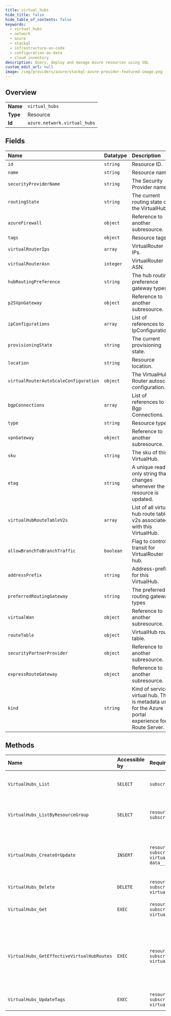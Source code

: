 ```yaml
---
title: virtual_hubs
hide_title: false
hide_table_of_contents: false
keywords:
  - virtual_hubs
  - network
  - azure    
  - stackql
  - infrastructure-as-code
  - configuration-as-data
  - cloud inventory
description: Query, deploy and manage Azure resources using SQL
custom_edit_url: null
image: /img/providers/azure/stackql-azure-provider-featured-image.png
---
```

  
    

## Overview
<table><tbody>
<tr><td><b>Name</b></td><td><code>virtual_hubs</code></td></tr>
<tr><td><b>Type</b></td><td>Resource</td></tr>
<tr><td><b>Id</b></td><td><code>azure.network.virtual_hubs</code></td></tr>
</tbody></table>

## Fields
| Name | Datatype | Description |
|:-----|:---------|:------------|
| `id` | `string` | Resource ID. |
| `name` | `string` | Resource name. |
| `securityProviderName` | `string` | The Security Provider name. |
| `routingState` | `string` | The current routing state of the VirtualHub. |
| `azureFirewall` | `object` | Reference to another subresource. |
| `tags` | `object` | Resource tags. |
| `virtualRouterIps` | `array` | VirtualRouter IPs. |
| `virtualRouterAsn` | `integer` | VirtualRouter ASN. |
| `hubRoutingPreference` | `string` | The hub routing preference gateway types |
| `p2SVpnGateway` | `object` | Reference to another subresource. |
| `ipConfigurations` | `array` | List of references to IpConfigurations. |
| `provisioningState` | `string` | The current provisioning state. |
| `location` | `string` | Resource location. |
| `virtualRouterAutoScaleConfiguration` | `object` | The VirtualHub Router autoscale configuration. |
| `bgpConnections` | `array` | List of references to Bgp Connections. |
| `type` | `string` | Resource type. |
| `vpnGateway` | `object` | Reference to another subresource. |
| `sku` | `string` | The sku of this VirtualHub. |
| `etag` | `string` | A unique read-only string that changes whenever the resource is updated. |
| `virtualHubRouteTableV2s` | `array` | List of all virtual hub route table v2s associated with this VirtualHub. |
| `allowBranchToBranchTraffic` | `boolean` | Flag to control transit for VirtualRouter hub. |
| `addressPrefix` | `string` | Address-prefix for this VirtualHub. |
| `preferredRoutingGateway` | `string` | The preferred routing gateway types |
| `virtualWan` | `object` | Reference to another subresource. |
| `routeTable` | `object` | VirtualHub route table. |
| `securityPartnerProvider` | `object` | Reference to another subresource. |
| `expressRouteGateway` | `object` | Reference to another subresource. |
| `kind` | `string` | Kind of service virtual hub. This is metadata used for the Azure portal experience for Route Server. |
## Methods
| Name | Accessible by | Required Params | Description |
|:-----|:--------------|:----------------|:------------|
| `VirtualHubs_List` | `SELECT` | `subscriptionId` | Lists all the VirtualHubs in a subscription. |
| `VirtualHubs_ListByResourceGroup` | `SELECT` | `resourceGroupName, subscriptionId` | Lists all the VirtualHubs in a resource group. |
| `VirtualHubs_CreateOrUpdate` | `INSERT` | `resourceGroupName, subscriptionId, virtualHubName, data__location` | Creates a VirtualHub resource if it doesn't exist else updates the existing VirtualHub. |
| `VirtualHubs_Delete` | `DELETE` | `resourceGroupName, subscriptionId, virtualHubName` | Deletes a VirtualHub. |
| `VirtualHubs_Get` | `EXEC` | `resourceGroupName, subscriptionId, virtualHubName` | Retrieves the details of a VirtualHub. |
| `VirtualHubs_GetEffectiveVirtualHubRoutes` | `EXEC` | `resourceGroupName, subscriptionId, virtualHubName` | Gets the effective routes configured for the Virtual Hub resource or the specified resource . |
| `VirtualHubs_UpdateTags` | `EXEC` | `resourceGroupName, subscriptionId, virtualHubName` | Updates VirtualHub tags. |

